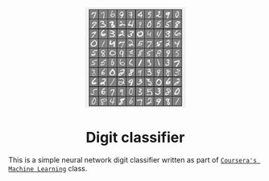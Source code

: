 <p align="center">
<img src="docs/images/digits.png" alt="digits" width="200" height="200">
</p>

<h1 align="center">Digit classifier
</h1>

This is a simple neural network digit classifier written as part of [`Coursera's Machine Learning`](https://www.coursera.org/learn/machine-learning) class.

